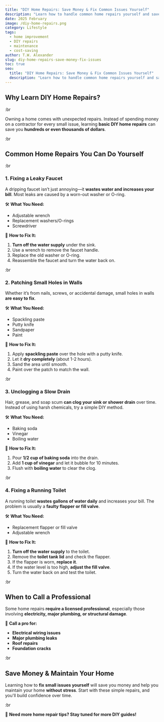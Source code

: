 ```yaml
---
title: "DIY Home Repairs: Save Money & Fix Common Issues Yourself"
description: "Learn how to handle common home repairs yourself and save money. From fixing leaks to patching walls, here’s how to maintain your home without calling a pro."
date: 2025 February
image: /diy-home-repairs.png
category: Lifestyle
tags:
  - home improvement
  - DIY repairs
  - maintenance
  - cost-saving
author: T.W. Alexander
slug: diy-home-repairs-save-money-fix-issues
toc: true
seo:
  title: "DIY Home Repairs: Save Money & Fix Common Issues Yourself"
  description: "Learn how to handle common home repairs yourself and save money. From fixing leaks to patching walls, here’s how to maintain your home without calling a pro."
---
```


## **Why Learn DIY Home Repairs?**

:br

Owning a home comes with unexpected repairs. Instead of spending money on a contractor for every small issue, learning **basic DIY home repairs** can save you **hundreds or even thousands of dollars**.

:br

## **Common Home Repairs You Can Do Yourself**

:br

### **1. Fixing a Leaky Faucet**

A dripping faucet isn’t just annoying—it **wastes water and increases your bill**. Most leaks are caused by a worn-out washer or O-ring.

🛠️ **What You Need:**

- Adjustable wrench
- Replacement washers/O-rings
- Screwdriver

🔧 **How to Fix It:**

1. **Turn off the water supply** under the sink.
2. Use a wrench to remove the faucet handle.
3. Replace the old washer or O-ring.
4. Reassemble the faucet and turn the water back on.

:br

### **2. Patching Small Holes in Walls**

Whether it’s from nails, screws, or accidental damage, small holes in walls **are easy to fix**.

🛠️ **What You Need:**

- Spackling paste
- Putty knife
- Sandpaper
- Paint

🔧 **How to Fix It:**

1. Apply **spackling paste** over the hole with a putty knife.
2. Let it **dry completely** (about 1-2 hours).
3. Sand the area until smooth.
4. Paint over the patch to match the wall.

:br

### **3. Unclogging a Slow Drain**

Hair, grease, and soap scum **can clog your sink or shower drain** over time. Instead of using harsh chemicals, try a simple DIY method.

🛠️ **What You Need:**

- Baking soda
- Vinegar
- Boiling water

🔧 **How to Fix It:**

1. Pour **1/2 cup of baking soda** into the drain.
2. Add **1 cup of vinegar** and let it bubble for 10 minutes.
3. Flush with **boiling water** to clear the clog.

:br

### **4. Fixing a Running Toilet**

A running toilet **wastes gallons of water daily** and increases your bill. The problem is usually a **faulty flapper or fill valve**.

🛠️ **What You Need:**

- Replacement flapper or fill valve
- Adjustable wrench

🔧 **How to Fix It:**

1. **Turn off the water supply** to the toilet.
2. Remove the **toilet tank lid** and check the flapper.
3. If the flapper is worn, **replace it**.
4. If the water level is too high, **adjust the fill valve**.
5. Turn the water back on and test the toilet.

:br

## **When to Call a Professional**

Some home repairs **require a licensed professional**, especially those involving **electricity, major plumbing, or structural damage**.

🚨 **Call a pro for:**

- **Electrical wiring issues**
- **Major plumbing leaks**
- **Roof repairs**
- **Foundation cracks**

:br

## **Save Money & Maintain Your Home**

Learning how to **fix small issues yourself** will save you money and help you maintain your home **without stress**. Start with these simple repairs, and you'll build confidence over time.

:br

📩 **Need more home repair tips? Stay tuned for more DIY guides!**
